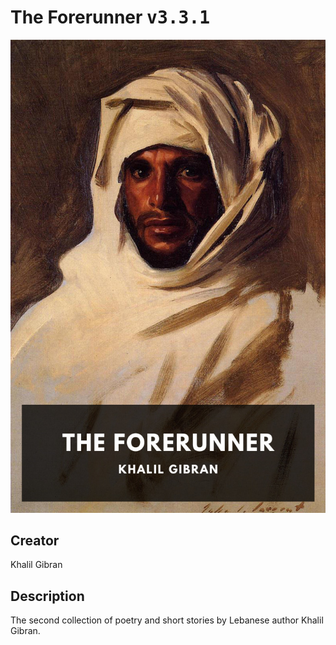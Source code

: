 
# The Forerunner <kbd>v3.3.1</kbd>

<center>
  <img src="./cover-1024.jpg"/>
</center>

## Creator
Khalil Gibran

## Description
The second collection of poetry and short stories by Lebanese author Khalil Gibran.
